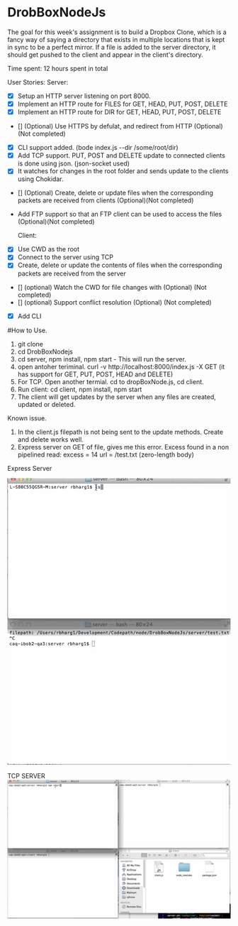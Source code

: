 DrobBoxNodeJs
=======================
The goal for this week's assignment is to build a Dropbox Clone, which is a fancy way of saying a directory that exists in multiple locations that is kept in sync to be a perfect mirror. If a file is added to the server directory, it should get pushed to the client and appear in the client's directory.


Time spent:  12 hours spent in total

 User Stories: 
  Server: 
- [x] Setup an HTTP server listening on port 8000.
- [x] Implement an HTTP route for FILES for GET, HEAD, PUT, POST, DELETE
- [x] Implement an HTTP route for DIR for GET, HEAD, PUT, POST, DELETE
- []  (Optional) Use HTTPS by defulat, and redirect from HTTP (Optional) (Not completed)
- [x] CLI support added. (bode index.js --dir /some/root/dir)
- [x] Add TCP support. PUT, POST and DELETE update to connected clients is done using json. (json-socket used)
- [x] It watches for changes in the root folder and sends update to the clients using Chokidar.
- [] (Optional) Create, delete or update files when the corresponding packets are received from clients (Optional)(Not completed)
- [](optional) Add FTP support so that an FTP client can be used to access the files (Optional)(Not completed)
 
  Client:
- [x] Use CWD as the root 
- [x] Connect to the server using TCP
- [x] Create, delete or update the contents of files when the corresponding packets are received from the server
- [] (optional) Watch the CWD for file changes with (Optional) (Not completed)
- [] (optional) Support conflict resolution (Optional) (Not completed)
- [x] Add CLI 


#How to Use. 
1. git clone
2. cd DrobBoxNodejs
3. cd server, npm install, npm start - This will run the server. 
4. open antoher teriminal. curl -v http://localhost:8000/index.js -X GET (it has support for GET, PUT, POST, HEAD and DELETE)
5. For TCP. Open another termial. cd to dropBoxNode.js, cd client. 
6. Run client: cd client, npm install, npm start
7. The client will get updates by the server when any files are created, updated or deleted. 

Known issue.
1. In the client.js filepath is not being sent to the update methods. Create and delete works well.
2. Express server on GET of file, gives me this error. Excess found in a non pipelined read: excess = 14 url = /test.txt (zero-length body)


Express Server

![Alt Text](ExpressServer.gif)

TCP SERVER
![Alt Text](TCPServer.gif)
